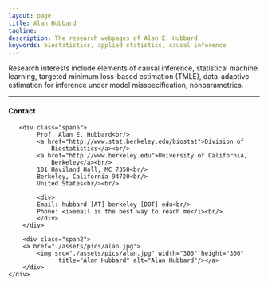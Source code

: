 ```yaml
---
layout: page
title: Alan Hubbard
tagline:
description: The research webpages of Alan E. Hubbard
keywords: biostatistics, applied statistics, causal inference
---
```


Research interests include elements of causal inference, statistical machine
learning, targeted minimum loss-based estimation (TMLE), data-adaptive
estimation for inference under model misspecification, nonparametrics.

---
<div class="container">
<h4><a name="contact"></a>Contact</h4>
    <div class="row-fluid">

       <div class="span5">
            Prof. Alan E. Hubbard<br/>
            <a href="http://www.stat.berkeley.edu/biostat">Division of
                Biostatistics</a><br/>
            <a href="http://www.berkeley.edu">University of California,
                Berkeley</a><br/>
            101 Haviland Hall, MC 7358<br/>
            Berkeley, California 94720<br/>
            United States<br/><br/>

            <div>
            Email: hubbard [AT] berkeley [DOT] edu<br/>
            Phone: <i>email is the best way to reach me</i><br/>
            </div>
        </div>

        <div class="span2">
        <a href="./assets/pics/alan.jpg">
            <img src="./assets/pics/alan.jpg" width="300" height="300"
                  title="Alan Hubbard" alt="Alan Hubbard"/></a>
        </div>
    </div>
</div>

